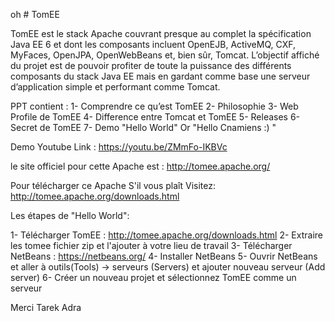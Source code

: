 oh # TomEE

TomEE est le stack Apache couvrant presque au complet la spécification Java EE 6 et dont les composants incluent OpenEJB, ActiveMQ, CXF, MyFaces, OpenJPA, OpenWebBeans et, bien sûr, Tomcat. L’objectif affiché du projet est de pouvoir profiter de toute la puissance des différents composants du stack Java EE mais en gardant comme base une serveur d’application simple et performant comme Tomcat.

PPT contient : 
1- Comprendre ce qu’est TomEE
2- Philosophie 
3- Web Profile de TomEE
4- Difference entre Tomcat et TomEE 
5- Releases
6- Secret de TomEE
7- Demo "Hello World" Or "Hello Cnamiens :) "

Demo Youtube Link : 
https://youtu.be/ZMmFo-IKBVc

le site officiel pour cette Apache est :
http://tomee.apache.org/

Pour télécharger ce Apache S'il vous plaît Visitez: 
http://tomee.apache.org/downloads.html



Les étapes de "Hello World":

1- Télécharger TomEE : http://tomee.apache.org/downloads.html
2- Extraire les tomee fichier zip et l'ajouter à votre lieu de travail
3- Télécharger NetBeans : https://netbeans.org/
4- Installer NetBeans
5- Ouvrir NetBeans et aller à outils(Tools) -> serveurs (Servers) et ajouter nouveau serveur (Add server)
6- Créer un nouveau projet et sélectionnez TomEE comme un serveur

Merci 
Tarek Adra
